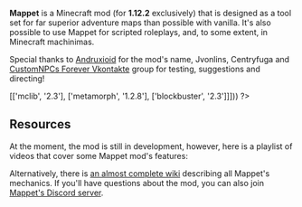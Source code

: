 <?php template('banner', $__data__) ?> 

<?php template('links', $__data__) ?> 

**Mappet** is a Minecraft mod (for **1.12.2** exclusively) that is designed as a tool set for far superior adventure maps than possible with vanilla. It's also possible to use Mappet for scripted roleplays, and, to some extent, in Minecraft machinimas.

Special thanks to [Andruxioid](https://www.youtube.com/channel/UCnHOceBjwMyqCR5oYOoNqhQ) for the mod's name, Jvonlins, Centryfuga and [CustomNPCs Forever Vkontakte](https://vk.com/customnpcforever) group for testing, suggestions and directing!

<?php template('install', array_merge($__data__, ['dependencies' => [['mclib', '2.3'], ['metamorph', '1.2.8'], ['blockbuster', '2.3']]])) ?> 

## Resources

At the moment, the mod is still in development, however, here is a playlist of videos that cover some Mappet mod's features:

<?php echo youtube('kJypWweCnKg?list=PLLnllO8nnzE__n6aLU8WUtfsGL1A62l0z', $domain) ?> 

Alternatively, there is [an almost complete wiki](<?php echo $links['mappet']['wiki'] ?>) describing all Mappet's mechanics. If you'll have questions about the mod, you can also join [Mappet's Discord server](<?php echo $links['mappet']['discord'] ?>).